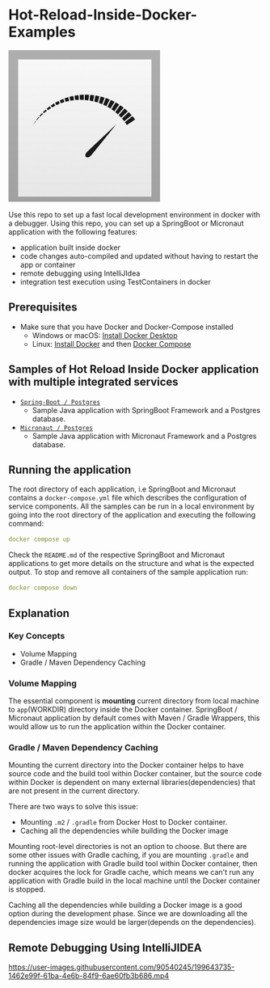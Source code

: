 # Hot-Reload-Inside-Docker-Examples

<img src="./fast.png" alt="" width="300" height="300">

Use this repo to set up a fast local development environment in docker with a debugger. Using this repo, you can set up a SpringBoot or
Micronaut application with the following features:
- application built inside docker
- code changes auto-compiled and updated without having to restart the app or container
- remote debugging using IntelliJIdea
- integration test execution using TestContainers in docker

## Prerequisites

- Make sure that you have Docker and Docker-Compose installed
  - Windows or macOS: [Install Docker Desktop](https://www.docker.com/get-started/)
  - Linux: [Install Docker](https://www.docker.com/get-started/) and
    then [Docker Compose](https://github.com/docker/compose)


## Samples of Hot Reload Inside Docker application with multiple integrated services

- [`Spring-Boot / Postgres`](https://github.com/RamanaReddy0M/hot-reload-inside-docker-examples/tree/master/spring-boot-postgres)
  - Sample Java application with SpringBoot Framework and a Postgres database.
- [`Micronaut / Postgres`](https://github.com/RamanaReddy0M/hot-reload-inside-docker-examples/tree/master/micronaut-postgres)
  - Sample Java application with Micronaut Framework and a Postgres database.

## Running the application

The root directory of each application, i.e SpringBoot and Micronaut contains a `docker-compose.yml` file which describes the
configuration of service components. All the samples can be run in a local environment by going into the
root directory of the application and executing the following command:

```yaml
docker compose up
```

Check the `README.md` of the respective SpringBoot and Micronaut applications to get more details on the structure and what is the expected
output. To stop and remove all containers of the sample application run:

```yaml
docker compose down
```

## Explanation

### Key Concepts

- Volume Mapping
- Gradle / Maven Dependency Caching

### Volume Mapping

The essential component is __mounting__ current directory from local machine to `app`(WORKDIR)
directory
inside the Docker container. SpringBoot / Micronaut application by default comes with Maven / Gradle
Wrappers, this would allow us to run the application within the Docker container.

### Gradle / Maven Dependency Caching

Mounting the current directory into the Docker container helps to have source code and the
build tool within Docker container, but the source code within Docker is dependent on many external
libraries(dependencies) that are not present in the current directory.

There are two ways to solve this issue:

- Mounting `.m2` / `.gradle` from Docker Host to Docker container.
- Caching all the dependencies while building the Docker image

Mounting root-level directories is not an option to choose. But there are some other issues with
Gradle
caching, if you are mounting `.gradle` and running the application with Gradle build tool within
Docker container, then docker acquires the lock for Gradle cache, which means we
can't run any application with Gradle build in the local machine until the Docker container is stopped.

Caching all the dependencies while building a Docker image is a good option during the development phase.
Since we are downloading all the dependencies image size would be larger(depends on the dependencies).


## Remote Debugging Using IntelliJIDEA

https://user-images.githubusercontent.com/90540245/199643735-1462e99f-61ba-4e6b-84f9-6ae60fb3b686.mp4
